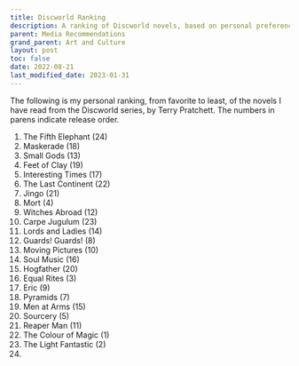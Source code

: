 ```yaml
---
title: Discworld Ranking
description: A ranking of Discworld novels, based on personal preferences.
parent: Media Recommendations
grand_parent: Art and Culture
layout: post
toc: false
date: 2022-08-21
last_modified_date: 2023-01-31
---
```


The following is my personal ranking, from favorite to least, of the novels I have read from the Discworld series, by Terry Pratchett.
The numbers in parens indicate release order.

1. The Fifth Elephant (24) 
2. Maskerade (18)
2. Small Gods (13)
3. Feet of Clay (19) 
4. Interesting Times (17) 
5. The Last Continent (22)
5. Jingo (21)
6. Mort (4)
7. Witches Abroad (12)
8. Carpe Jugulum (23) 
9.  Lords and Ladies (14)
10. Guards! Guards! (8)
11. Moving Pictures (10)
12. Soul Music (16)
13. Hogfather (20)
14. Equal Rites (3)
15. Eric (9)
16. Pyramids (7)
17. Men at Arms (15)
18. Sourcery (5)
19. Reaper Man (11)
20. The Colour of Magic (1)
21. The Light Fantastic (2)
22. 



<!--
- [x] The Colour of Magic (1) 
- [x] The Light Fantastic (2) 
- [x] Equal Rites (3) 
- [x] Mort (4) 
- [x] Sourcery (5) 
- [ ] Wyrd Sisters (6) 
- [x] Pyramids (7) 
- [x] Guards! Guards! (8) 
- [x] Eric (9) 
- [x] Moving Pictures (10) 
- [x] Reaper Man (11) 
- [x] Witches Abroad (12) 
- [x] Small Gods (13) 
- [x] Lords and Ladies (14) 
- [x] Men at Arms (15) 
- [x] Soul Music (16) 
- [x] Interesting Times (17) 
- [x] Maskerade (18) 
- [x] Feet of Clay (19) 
- [x] Hogfather (20) 
- [x] Jingo (21) 
- [x] The Last Continent (22) 
- [x] Carpe Jugulum (23) 
- [x] The Fifth Elephant (24) 
- [ ] The Truth (25) 
- [ ] Thief of Time (26) 
- [ ] The Last Hero (27) 
- [ ] The Amazing Maurice and his Educated Rodents (28) 
- [ ] Night Watch (29) 
- [ ] The Wee Free Men (30) 
- [ ] Monstrous Regiment (31) 
- [ ] A Hat Full of Sky (32) 
- [ ] Going Postal (33) 
- [ ] Thud! (34) 
- [ ] Where’s My Cow?^ (35) 
- [ ] Wintersmith (36) 
- [ ] Making Money (37) 
- [ ] Unseen Academicals (38) 
- [ ] I Shall Wear Midnight (39) 
- [ ] Snuff (40) 
- [ ] A Blink of the Screen : collected short fiction (41) 
- [ ] World of Poo (42) 
- [ ] Raising Steam^ (43) 
- [ ] The Shepherds Crown (44)
-->

<!--
The Colour of Magic and the Light Fantastic
: Rincewind escorts a tourist around the disc.
: Oddly specific parodies of some fantasy series you may have never heard of.

Equal Rites
: A girl wants to become a wizard.

Sourcery
: The Wizards get a bit too rowdy.

Mort
: Death takes on an apprentice.

Wyrd Sisters
: The Witches deal with a succession crisis.
: Shakespeare parody

Pyramids
: Mythological Egypt pastiche

Guards! Guards!
: Captain Vimes saves the city from a dragon and gets promoted.

Eric
: Rincewind is mistaken for a demon. Travels to not-mezoamerica, not-ancient-troy, and hell
: Faust parody.

Moving Pictures
: Parody of Hollywood

Reaper Man
: Death takes a vacation on a farm.
: The Wizards fight some shopping trolleys.

Witches Abroad
: Fairy Tale Parody

Small Gods
: 

Lords and Ladies
:

Men at Arms
:

Soul Music
:

Interesting Times
:

Maskerade
: Phantom of the Opera parody

Feet of Clay
: 


- [x] The Colour of Magic (1) 
- [x] The Light Fantastic (2) 
- [x] Equal Rites (3) 
- [x] Mort (4) 
- [x] Sourcery (5) 
- [ ] Wyrd Sisters (6) 
- [x] Pyramids (7) 
- [x] Guards! Guards! (8) 
- [x] Eric (9) 
- [x] Moving Pictures (10) 
- [x] Reaper Man (11) 
- [x] Witches Abroad (12) 
- [x] Small Gods (13) 
- [x] Lords and Ladies (14) 
- [x] Men at Arms (15) 
- [x] Soul Music (16) 
- [x] Interesting Times (17) 
- [x] Maskerade (18) 
- [x] Feet of Clay (19) 
- [x] Hogfather (20) 
- [x] Jingo (21) 
-->



<!--
## Reading Order

Despite being ostensibly part of the same series, 
most of the books stand on their own,
with only tenuous links between them.
Yes, characters recur, but even the worldbuilding changes at the author's whim.

The only big exception is the Guards subseries.

compare to 
https://www.discworldemporium.com/reading-order/
http://www.gracefulrobot.com/the-discworld

-->